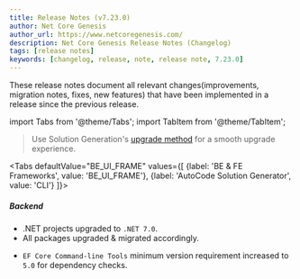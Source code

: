 ```yaml
---
title: Release Notes (v7.23.0)
author: Net Core Genesis
author_url: https://www.netcoregenesis.com/
description: Net Core Genesis Release Notes (Changelog)
tags: [release notes]
keywords: [changelog, release, note, release note, 7.23.0]
---
```


These release notes document all relevant changes(improvements, migration notes, fixes, new features) that have been implemented in a release since the previous release.

<!--truncate-->

import Tabs from '@theme/Tabs';
import TabItem from '@theme/TabItem';

> Use Solution Generation's [upgrade method](/docs/CLI_Commands#2-upgrade) for a smooth upgrade experience.

<Tabs
    defaultValue="BE_UI_FRAME"
    values={[
        {label: 'BE & FE Frameworks', value: 'BE_UI_FRAME'},
        {label: 'AutoCode Solution Generator', value: 'CLI'}
    ]}>

<TabItem value="BE_UI_FRAME">

##### *Backend*

- .NET projects upgraded to `.NET 7.0`.
- All packages upgraded & migrated accordingly.

</TabItem>

<TabItem value="CLI">

- `EF Core Command-line Tools` minimum version requirement increased to `5.0` for dependency checks.

</TabItem>

</Tabs>
